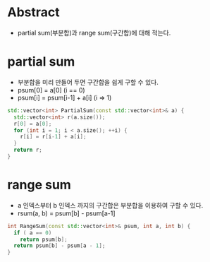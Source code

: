 # Abstract

- partial sum(부분합)과 range sum(구간합)에 대해 적는다.

# partial sum

- 부분합을 미리 만들어 두면 구간합을 쉽게 구할 수 있다.
- psum[0] = a[0]             (i == 0)
- psum[i] = psum[i-1] + a[i] (i => 1)

```cpp
std::vector<int> PartialSum(const std::vector<int>& a) {
  std::vector<int> r(a.size());
  r[0] = a[0];
  for (int i = 1; i < a.size(); ++i) {
    r[i] = r[i-1] + a[i];
  }
  return r;
}
```

# range sum

- a 인덱스부터 b 인덱스 까지의 구간합은 부분합을 이용하여 구할 수 있다.
- rsum(a, b) = psum[b] - psum[a-1]

```cpp
int RangeSum(const std::vector<int>& psum, int a, int b) {
  if ( a == 0)
    return psum[b];
  return psum[b] - psum[a - 1];
}
```
